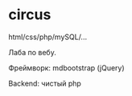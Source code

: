 # circus
html/css/php/mySQL/...

Лаба по вебу.

Фреймворк: mdbootstrap (jQuery)

Backend: чистый php

